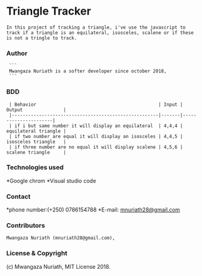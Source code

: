 # Triangle Tracker
 ```
 In this project of tracking a triangle, i've use the javascript to track if a triangle is an equilateral, isosceles, scalene or if these is not a tringle to track.
 ```
  ### Author
     ```
     Mwangaza Nuriath is a softer developer since october 2018,
     ```
  ### BDD
     | Behavior                                             | Input | Output               |
     |------------------------------------------------------|-------|----------------------|
     | if i but same number it will display an equilateral  | 4,4,4 | equilateral triangle |
     | if two number are equal it will display an isosceles | 4,4,5 | isosceles triangle   |
     | if three number are no equal it will display scalene | 4,5,6 | scalene triangle     |

  ### Technologies used
   *Google chrom
   *Visual studio code

  ### Contact 
   *phone number:(+250) 0786154788
   *E-mail: mnuriath28@gmail.com
   
  ### Contributors
  ```
  Mwangaza Nuriath (mnuriath28@gmail.com),
  ```
  ### License & Copyright
  (c) Mwangaza Nuriath, MIT License 2018.
